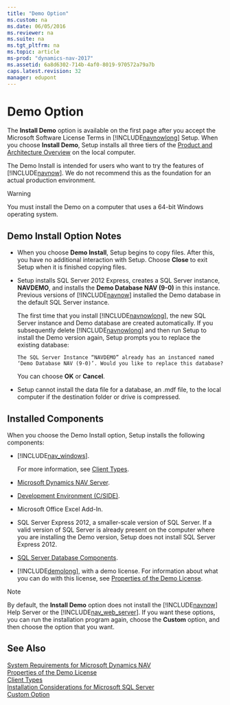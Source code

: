 ```yaml
---
title: "Demo Option"
ms.custom: na
ms.date: 06/05/2016
ms.reviewer: na
ms.suite: na
ms.tgt_pltfrm: na
ms.topic: article
ms-prod: "dynamics-nav-2017"
ms.assetid: 6a8d6302-714b-4af0-8019-970572a79a7b
caps.latest.revision: 32
manager: edupont
---
```

# Demo Option
The **Install Demo** option is available on the first page after you accept the Microsoft Software License Terms in [!INCLUDE[navnowlong](includes/navnowlong_md.md)] Setup. When you choose **Install Demo**, Setup installs all three tiers of the [Product and Architecture Overview](Product-and-Architecture-Overview.md) on the local computer.  

 The Demo Install is intended for users who want to try the features of [!INCLUDE[navnow](includes/navnow_md.md)]. We do not recommend this as the foundation for an actual production environment.  

> [!WARNING]  
>  You must install the Demo on a computer that uses a 64-bit Windows operating system.  

## Demo Install Option Notes  

-   When you choose **Demo Install**, Setup begins to copy files. After this, you have no additional interaction with Setup. Choose **Close** to exit Setup when it is finished copying files.  

-   Setup installs SQL Server 2012 Express, creates a SQL Server instance, **NAVDEMO**, and installs the **Demo Database NAV \(9-0\)** in this instance. Previous versions of [!INCLUDE[navnow](includes/navnow_md.md)] installed the Demo database in the default SQL Server instance.  

     The first time that you install [!INCLUDE[navnowlong](includes/navnowlong_md.md)], the new SQL Server instance and Demo database are created automatically. If you subsequently delete [!INCLUDE[navnowlong](includes/navnowlong_md.md)] and then run Setup to install the Demo version again, Setup prompts you to replace the existing database:  

     `The SQL Server Instance “NAVDEMO” already has an instanced named ‘Demo Database NAV (9-0)’. Would you like to replace this database?`  

     You can choose **OK** or **Cancel**.  

-   Setup cannot install the data file for a database, an .mdf file, to the local computer if the destination folder or drive is compressed.  

## Installed Components  
 When you choose the Demo Install option, Setup installs the following components:  

-   [!INCLUDE[nav_windows](includes/nav_windows_md.md)].  

     For more information, see [Client Types](Client-Types.md).  

-   [Microsoft Dynamics NAV Server](Microsoft-Dynamics-NAV-Server.md).  

-   [Development Environment (C/SIDE)](Development-Environment--C-SIDE-.md).  

-   Microsoft Office Excel Add-In.  

-   SQL Server Express 2012, a smaller-scale version of SQL Server. If a valid version of SQL Server is already present on the computer where you are installing the Demo version, Setup does not install SQL Server Express 2012.  

-   [SQL Server Database Components](SQL-Server-Database-Components.md).  

-   [!INCLUDE[demolong](includes/demolong_md.md)], with a demo license. For information about what you can do with this license, see [Properties of the Demo License](Properties-of-the-Demo-License.md).  

> [!NOTE]  
>  By default, the **Install Demo** option does not install the [!INCLUDE[navnow](includes/navnow_md.md)] Help Server or the [!INCLUDE[nav_web_server](includes/nav_web_server_md.md)]. If you want these options, you can run the installation program again, choose the **Custom** option, and then choose the option that you want.  

## See Also  
 [System Requirements for Microsoft Dynamics NAV](System-Requirements-for-Microsoft-Dynamics-NAV.md)   
 [Properties of the Demo License](Properties-of-the-Demo-License.md)   
 [Client Types](Client-Types.md)   
 [Installation Considerations for Microsoft SQL Server](Installation-Considerations-for-Microsoft-SQL-Server.md)   
 [Custom Option](Custom-Option.md)
